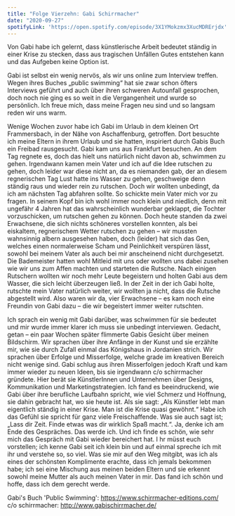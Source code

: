 ```yaml
---
title: "Folge Vierzehn: Gabi Schirrmacher"
date: "2020-09-27"
spotifyLink: 'https://open.spotify.com/episode/3X1YMokzmx3XucMDRErjdx'
---
```

Von Gabi habe ich gelernt, dass künstlerische Arbeit bedeutet ständig in einer Krise zu stecken, dass aus tragischen Unfällen Gutes entstehen kann und das Aufgeben keine Option ist. 

Gabi ist selbst ein wenig nervös, als wir uns online zum Interview treffen. Wegen ihres Buches „public swimming“ hat sie zwar schon öfters Interviews geführt und auch über ihren schweren Autounfall gesprochen, doch noch nie ging es so weit in die Vergangenheit und wurde so persönlich. 
Ich freue mich, dass meine Fragen neu sind und so langsam reden wir uns warm. 

Wenige Wochen zuvor habe ich Gabi im Urlaub in dem kleinen Ort Frammersbach, in der Nähe von Aschaffenburg, getroffen. Dort besuchte ich meine Eltern in ihrem Urlaub und sie hatten, inspiriert durch Gabis Buch ein Freibad rausgesucht. 
Gabi kam uns aus Frankfurt besuchen. An dem Tag regnete es, doch das hielt uns natürlich nicht davon ab, schwimmen zu gehen. 
Irgendwann kamen mein Vater und ich auf die Idee rutschen zu gehen, doch leider war diese nicht an, da es niemanden gab, der an diesem regnerischen Tag Lust hatte ins Wasser zu gehen, geschweige denn ständig raus und wieder rein zu rutschen.
Doch wir wollten unbedingt, da ich am nächsten Tag abfahren sollte. So schickte mein Vater mich vor zu fragen. In seinem Kopf bin ich wohl immer noch klein und niedlich, denn mit ungefähr 4 Jahren hat das wahrscheinlich wunderbar geklappt, die Tochter vorzuschicken, um rutschen gehen zu können. 
Doch heute standen da zwei Erwachsene, die sich nichts schöneres vorstellen konnten, als bei eiskaltem, regnerischem Wetter rutschen zu gehen – wir mussten wahnsinnig albern ausgesehen haben, doch (leider) hat sich das Gen, welches einen normalerweise Scham und Peinlichkeit verspüren lässt, sowohl bei meinem Vater als auch bei mir anscheinend nicht durchgesetzt. 
Die Bademeister hatten wohl Mitleid mit uns oder wollten uns dabei zusehen wie wir uns zum Affen machten und starteten die Rutsche. Nach einigen Rutschern wollten wir noch mehr Leute begeistern und holten Gabi aus dem Wasser, die sich leicht überzeugen ließ. 
In der Zeit in der ich Gabi holte, rutschte mein Vater natürlich weiter, wir wollten ja nicht, dass die Rutsche abgestellt wird. Also waren wir da, vier Erwachsene – es kam noch eine Freundin von Gabi dazu – die wir begeistert immer weiter rutschten. 

Ich sprach ein wenig mit Gabi darüber, was schwimmen für sie bedeutet und mir wurde immer klarer ich muss sie unbedingt interviewen. 
Gedacht, getan – ein paar Wochen später flimmerte Gabis Gesicht über meinen Bildschirm. Wir sprachen über ihre Anfänge in der Kunst und sie erzählte mir, wie sie durch Zufall einmal das Königshaus in Jordanien strich. 
Wir sprachen über Erfolge und Misserfolge, welche grade im kreativen Bereich nicht wenige sind. Gabi schlug aus ihren Misserfolgen jedoch Kraft und kam immer wieder zu neuen Ideen, bis sie irgendwann c/o schirrmacher gründete. 
Hier berät sie KünstlerInnen und Unternehmen über Designs, Kommunikation und Marketingstrategien. Ich fand es beeindruckend, wie Gabi über ihre berufliche Laufbahn spricht, wie viel Schmerz und Hoffnung, sie dahin gebracht hat, wo sie heute ist. 
Als sie sagt: „Als Künstler lebt man eigentlich ständig in einer Krise. Man ist die Krise quasi gewöhnt.“ Habe ich das Gefühl sie spricht für ganz viele Freischaffende. 
Was sie auch sagt ist; „Lass dir Zeit. Finde etwas was dir wirklich Spaß macht.“. Ja, denke ich am Ende des Gespräches. Das werde ich. Und ich finde es schön, wie sehr mich das Gespräch mit Gabi wieder bereichert hat. I
hr müsst euch vorstellen; ich kenne Gabi seit ich klein bin und auf einmal spreche ich mit ihr und verstehe so, so viel. 
Was sie mir auf den Weg mitgibt, was ich als eines der schönsten Komplimente erachte, dass ich jemals bekommen habe; ich sei eine Mischung aus meinen beiden Eltern und sie erkennt sowohl meine Mutter als auch meinen Vater in mir. Das fand ich schön und hoffe, dass ich dem gerecht werde.  

Gabi's Buch 'Public Swimming': https://www.schirrmacher-editions.com/
c/o schirrmacher: http://www.gabischirrmacher.de/
